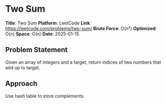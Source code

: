 # Two Sum

**Title**: Two Sum
**Platform**: LeetCode
**Link**: https://leetcode.com/problems/two-sum/
**Brute Force**: O(n²)
**Optimized**: O(n)
**Space**: O(n)
**Date**: 2025-01-15

## Problem Statement

Given an array of integers and a target, return indices of two numbers that add up to target.

## Approach

Use hash table to store complements.
